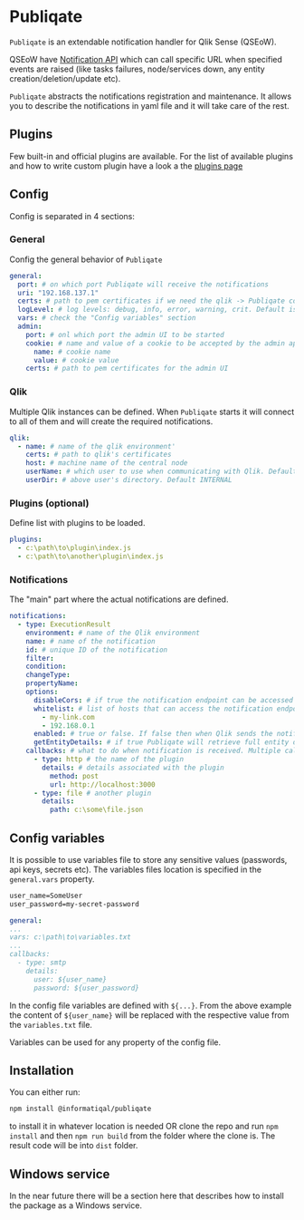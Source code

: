 # Publiqate

`Publiqate` is an extendable notification handler for Qlik Sense (QSEoW).

QSEoW have [Notification API](https://help.qlik.com/en-US/sense-developer/May2024/Subsystems/RepositoryServiceAPI/Content/Sense_RepositoryServiceAPI/RepositoryServiceAPI-Notification-Create-Change-Subscription.htm) which can call specific URL when specified events are raised (like tasks failures, node/services down, any entity creation/deletion/update etc).

`Publiqate` abstracts the notifications registration and maintenance. It allows you to describe the notifications in yaml file and it will take care of the rest.

## Plugins

Few built-in and official plugins are available. For the list of available plugins and how to write custom plugin have a look a the [plugins page](./plugins.md)

## Config

Config is separated in 4 sections:

### General

Config the general behavior of `Publiqate`

```yaml
general:
  port: # on which port Publiqate will receive the notifications
  uri: "192.168.137.1"
  certs: # path to pem certificates if we need the qlik -> Publiqate comms to be https. Only valid certificates! If the certificate is not valid for some reason (self-signed for example) Qlik is not sending the notification!
  logLevel: # log levels: debug, info, error, warning, crit. Default is info
  vars: # check the "Config variables" section
  admin:
    port: # onl which port the admin UI to be started
    cookie: # name and value of a cookie to be accepted by the admin api endpoints
      name: # cookie name
      value: # cookie value
    certs: # path to pem certificates for the admin UI
```

### Qlik

Multiple Qlik instances can be defined. When `Publiqate` starts it will connect to all of them and will create the required notifications.

```yaml
qlik:
  - name: # name of the qlik environment'
    certs: # path to qlik's certificates
    host: # machine name of the central node
    userName: # which user to use when communicating with Qlik. Default sa_scheduler
    userDir: # above user's directory. Default INTERNAL
```

### Plugins (optional)

Define list with plugins to be loaded.

```yaml
plugins:
  - c:\path\to\plugin\index.js
  - c:\path\to\another\plugin\index.js
```

### Notifications

The "main" part where the actual notifications are defined.

```yaml
notifications:
  - type: ExecutionResult
    environment: # name of the Qlik environment
    name: # name of the notification
    id: # unique ID of the notification
    filter:
    condition:
    changeType:
    propertyName:
    options:
      disableCors: # if true the notification endpoint can be accessed from everywhere. Default is false
      whitelist: # list of hosts that can access the notification endpoint. Default is the Qlik central node machine name
        - my-link.com
        - 192.168.0.1
      enabled: # true or false. If false then when Qlik sends the notification nothing will be triggered here
      getEntityDetails: # if true Publiqate will retrieve full entity details from Qlik
    callbacks: # what to do when notification is received. Multiple callbacks can be triggered for single notification.
      - type: http # the name of the plugin
        details: # details associated with the plugin
          method: post
          url: http://localhost:3000
      - type: file # another plugin
        details:
          path: c:\some\file.json
```

## Config variables

It is possible to use variables file to store any sensitive values (passwords, api keys, secrets etc). The variables files location is specified in the `general.vars` property.

```txt
user_name=SomeUser
user_password=my-secret-password
```

```yaml
general:
...
vars: c:\path\to\variables.txt
...
callbacks:
  - type: smtp
    details:
      user: ${user_name}
      password: ${user_password}
```

In the config file variables are defined with `${...}`. From the above example the content of `${user_name}` will be replaced with the respective value from the `variables.txt` file.

Variables can be used for any property of the config file.

## Installation

You can either run:

```bash
npm install @informatiqal/publiqate
```

to install it in whatever location is needed OR clone the repo and run `npm install` and then `npm run build` from the folder where the clone is. The result code will be into `dist` folder.

## Windows service

In the near future there will be a section here that describes how to install the package as a Windows service.
